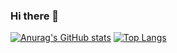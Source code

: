 ### Hi there 👋
[![Anurag's GitHub stats](https://github-readme-stats.vercel.app/api?username=mohammadsaadati80&theme=tokyonight&hide=prs&count_private=true&show_icons=true&include_all_commits=true)](https://github.com/anuraghazra/github-readme-stats) 
[![Top Langs](https://github-readme-stats.vercel.app/api/top-langs/?username=mohammadsaadati80&layout=compact&langs_count=9&hide=css,html,jupyter%20notebook,tex&theme=tokyonight)](https://github.com/anuraghazra/github-readme-stats)
